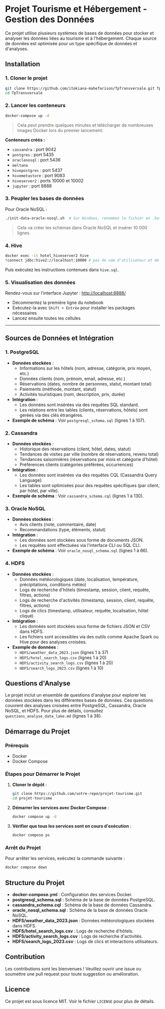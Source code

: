 # Projet Tourisme et Hébergement - Gestion des Données

Ce projet utilise plusieurs systèmes de bases de données pour stocker et analyser les données liées au tourisme et à l'hébergement. Chaque source de données est optimisée pour un type spécifique de données et d'analyses.

## Installation

### 1. Cloner le projet

```bash
git clone https://github.com/itokiana-mahefarison/TpTransversale.git TpTransversale
cd TpTransversale
```

### 2. Lancer les conteneurs

```bash
docker-compose up -d
```

> Cela peut prendre quelques minutes et télécharger de nombreuses images Docker lors du premier lancement.

**Conteneurs créés :**

- `cassandra` : port 9042
- `postgres` : port 5435
- `oraclenosql` : port 5436
- `meltano`
- `hivepostgres` : port 5437
- `hivemetastore` : port 9083
- `hiveserver2` : ports 10000 et 10002
- `jupyter` : port 8888

### 3. Peupler les bases de données

Pour Oracle NoSQL :

```bash
./init-data-oracle-nosql.sh  # Sur Windows, renommez le fichier en .bat
```

> Cela va créer les schémas dans Oracle NoSQL et insérer 10 000 lignes

### 4. Hive

```bash
docker exec -it hotel_hiveserver2 hive
!connect jdbc:hive2://localhost:10000 # pas de nom d'utilisateur et de mot de passe
```

Puis exécutez les instructions contenues dans `hive.sql`.

### 5. Visualisation des données

Rendez-vous sur l'interface Jupyter : [http://localhost:8888/](http://localhost:8888/)

- Décommentez la première ligne du notebook
- Exécutez-la avec `Shift + Entrée` pour installer les packages nécessaires
- Lancez ensuite toutes les cellules

---

## Sources de Données et Intégration

### 1. **PostgreSQL**

- **Données stockées** :
  - Informations sur les hôtels (nom, adresse, catégorie, prix moyen, etc.)
  - Données clients (nom, prénom, email, adresse, etc.)
  - Réservations (dates, nombre de personnes, statut, montant total)
  - Paiements (méthode, montant, statut)
  - Activités touristiques (nom, description, prix, durée)
- **Intégration** :
  - Les données sont insérées via des requêtes SQL standard.
  - Les relations entre les tables (clients, réservations, hôtels) sont gérées via des clés étrangères.
- **Exemple de schéma** : Voir `postgresql_schema.sql` (lignes 1 à 107).

### 2. **Cassandra**

- **Données stockées** :
  - Historique des réservations (client, hôtel, dates, statut)
  - Tendances de visites par ville (nombre de réservations, revenu total)
  - Tendances saisonnières (réservations par mois et catégorie d'hôtel)
  - Préférences clients (catégories préférées, occurrences)
- **Intégration** :
  - Les données sont insérées via des requêtes CQL (Cassandra Query Language).
  - Les tables sont optimisées pour des requêtes spécifiques (par client, par hôtel, par ville).
- **Exemple de schéma** : Voir `cassandra_schema.cql` (lignes 1 à 130).

### 3. **Oracle NoSQL**

- **Données stockées** :
  - Avis clients (note, commentaire, date)
  - Recommandations (type, éléments, statut)
- **Intégration** :
  - Les données sont stockées sous forme de documents JSON.
  - Les requêtes sont effectuées via l'interface CLI ou SQL CLI.
- **Exemple de schéma** : Voir `oracle_nosql_schema.sql` (lignes 1 à 66).

### 4. **HDFS**

- **Données stockées** :
  - Données météorologiques (date, localisation, température, précipitations, conditions météo)
  - Logs de recherche d'hôtels (timestamp, session, client, requête, filtres, actions)
  - Logs de recherche d'activités (timestamp, session, client, requête, filtres, actions)
  - Logs de clics (timestamp, utilisateur, requête, localisation, hôtel cliqué)
- **Intégration** :
  - Les données sont stockées sous forme de fichiers JSON et CSV dans HDFS.
  - Les fichiers sont accessibles via des outils comme Apache Spark ou Hive pour des analyses croisées.
- **Exemple de données** :
  - `HDFS/weather_data_2023.json` (lignes 1 à 37)
  - `HDFS/hotel_search_logs.csv` (lignes 1 à 20)
  - `HDFS/activity_search_logs.csv` (lignes 1 à 20)
  - `HDFS/search_logs_2023.csv` (lignes 1 à 10)

## Questions d'Analyse

Le projet inclut un ensemble de questions d'analyse pour explorer les données stockées dans les différentes bases de données. Ces questions couvrent des analyses croisées entre PostgreSQL, Cassandra, Oracle NoSQL, et HDFS. Pour plus de détails, consultez `questions_analyse_data_lake.md` (lignes 1 à 38).

## Démarrage du Projet

### Prérequis

- Docker
- Docker Compose

### Étapes pour Démarrer le Projet

1. **Cloner le dépôt** :

   ```bash
   git clone https://github.com/votre-repo/projet-tourisme.git
   cd projet-tourisme
   ```

2. **Démarrer les services avec Docker Compose** :

   ```bash
   docker compose up -d
   ```

3. **Vérifier que tous les services sont en cours d'exécution** :
   ```bash
   docker compose ps
   ```

### Arrêt du Projet

Pour arrêter les services, exécutez la commande suivante :

```bash
docker compose down
```

## Structure du Projet

- **docker-compose.yml** : Configuration des services Docker.
- **postgresql_schema.sql** : Schéma de la base de données PostgreSQL.
- **cassandra_schema.cql** : Schéma de la base de données Cassandra.
- **oracle_nosql_schema.sql** : Schéma de la base de données Oracle NoSQL.
- **HDFS/weather_data_2023.json** : Données météorologiques stockées dans HDFS.
- **HDFS/hotel_search_logs.csv** : Logs de recherche d'hôtels.
- **HDFS/activity_search_logs.csv** : Logs de recherche d'activités.
- **HDFS/search_logs_2023.csv** : Logs de clics et interactions utilisateurs.

## Contribution

Les contributions sont les bienvenues ! Veuillez ouvrir une issue ou soumettre une pull request pour toute suggestion ou amélioration.

## Licence

Ce projet est sous licence MIT. Voir le fichier `LICENSE` pour plus de détails.
